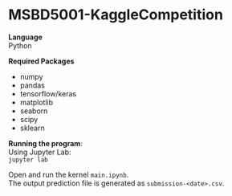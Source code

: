 # MSBD5001-KaggleCompetition

**Language**  
Python

**Required Packages**

- numpy
- pandas
- tensorflow/keras
- matplotlib
- seaborn
- scipy
- sklearn

**Running the program**:  
Using Jupyter Lab:  
`jupyter lab`

Open and run the kernel `main.ipynb`.  
The output prediction file is generated as `submission-<date>.csv`.
